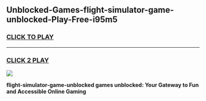 
## Unblocked-Games-flight-simulator-game-unblocked-Play-Free-i95m5
<h3>
<a href="https://premium76.site?title=flight-simulator-game-unblocked&ref=10A">CLICK TO PLAY</a></h3>
<hr>

<h3>
<a href="https://premium76.site?title=flight-simulator-game-unblocked&ref=10A">CLICK 2 PLAY</a>
  
</h3>

<a href="https://premium76.site?title=flight-simulator-game-unblocked&ref=10A"><img src="https://clearcache.store/games.png"></a>


**flight-simulator-game-unblocked games unblocked: Your Gateway to Fun and Accessible Online Gaming**
